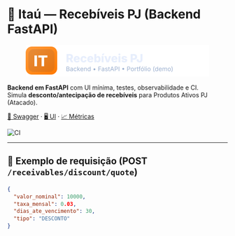 # 📡 Itaú — Recebíveis PJ (Backend FastAPI)

<p align="center">
  <img src="app/web/assets/logo.svg" width="420" alt="Logo">
</p>

**Backend em FastAPI** com UI mínima, testes, observabilidade e CI.  
Simula **desconto/antecipação de recebíveis** para Produtos Ativos PJ (Atacado).

[🧪 Swagger](http://127.0.0.1:8000/docs) · [🖥️ UI](http://127.0.0.1:8000/) · [📈 Métricas](http://127.0.0.1:8000/metrics)

![CI](https://github.com/ferolapam/itau/actions/workflows/ci.yml/badge.svg)

---

## 🔧 Exemplo de requisição (POST `/receivables/discount/quote`)
```json
{
  "valor_nominal": 10000,
  "taxa_mensal": 0.03,
  "dias_ate_vencimento": 30,
  "tipo": "DESCONTO"
}


